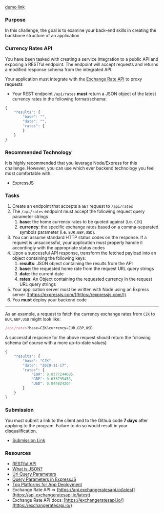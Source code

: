 [demo link](https://infinite-cliffs-24546.herokuapp.com/api/rates)
### Purpose

In this challenge, the goal is to examine your back-end skills in creating the backbone structure of an application

### Currency Rates API

You have been tasked with creating a service integration to a public API and exposing a RESTful endpoint. The endpoint will accept requests and returns a modified response schema from the integrated API.

Your application must integrate with the [Exchange Rate API](https://api.exchangeratesapi.io/latest) to proxy requests 

- Your REST endpoint `/api/rates` **must** return a JSON object of the latest currency rates in the following format/schema:

```jsx
{
    "results": {
        "base": "",
        "date": "",
        "rates": {
        }
    }
}
```

### Recommended Technology

It is highly recommended that you leverage Node/Express for this challenge. However, you can use which ever backend technology you feel most comfortable with.

- [ExpressJS](https://expressjs.com/)

### Tasks

1. Create an endpoint that accepts a `GET` request to `/api/rates`
2. The `/api/rates` endpoint must accept the following request query parameter strings
    1. **base**: the home currency rates to be quoted against (i.e. `CZK`)
    2. **currency**: the specific exchange rates based on a comma-separated symbols parameter (i.e. `EUR,GBP,USD`).
3. You can assume standard HTTP status codes on the response. If a request is unsuccessful, your application must properly handle it accordingly with the appropriate status codes
4. Upon a successful API response, transform the fetched payload into an object containing the following keys:
    1. **results**: JSON object containing the results from the API
    2. **base**: the requested home rate from the request URL query strings
    3. **date**: the current date 
    4. **rates**: An Object containing the requested currency in the request URL query strings
5. Your application server must be written with Node using an Express server ([https://expressjs.com/](https://expressjs.com/))
6. You **must** deploy your backend code

---

As an example, a request to fetch the currency exchange rates from `CZK` to `EUR,GBP,USD`  might look like:

```jsx
/api/rates?base=CZK&currency=EUR,GBP,USD
```

A successful response for the above request should return the following schema (of course with a more up-to-date values)

```jsx
{
    "results": {
        "base": "CZK",
        "date": "2020-11-17",
        "rates": {
            "EUR": 0.0377244605,
            "GBP": 0.033795458,
            "USD": 0.044824204
        }
    }
}
```

### Submission

You must submit a link to the client and to the Github code **7 days** after applying to the program. Failure to do so would result in your disqualification.

- [Submission Link](https://airtable.com/shrZUGXL4dCK9v05c)

### Resources

- [RESTful API](https://searchapparchitecture.techtarget.com/definition/RESTful-API#:~:text=A%20RESTful%20API%20is%20an,deleting%20of%20operations%20concerning%20resources.)
- [What is JSON?](https://beginnersbook.com/2015/04/json-tutorial/)
- [Url Query Parameters](https://support.clickmeter.com/hc/en-us/articles/211032666-URL-parameters-How-to-pass-it-to-the-destination-URL)
- [Query Parameters in ExpressJS](https://medium.com/javascript-in-plain-english/query-strings-url-parameters-d1a35b9a694f)
- [Top Platforms for App Deployment](https://blog.newrelic.com/engineering/cloud-application-deployment-tools/)
- Exchange Rate API ⇒ [https://api.exchangeratesapi.io/latest](https://api.exchangeratesapi.io/latest)
- Exchange Rate API docs: [https://exchangeratesapi.io/](https://exchangeratesapi.io/)
